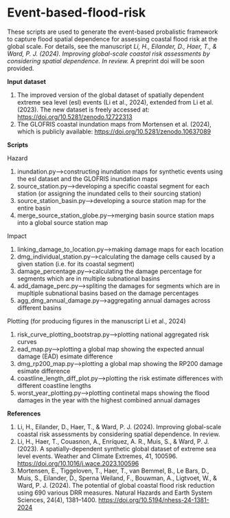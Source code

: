 # Event-based-flood-risk
These scripts are used to generate the event-based probalistic framework to capture flood spatial dependence for assessing coastal flood risk at the global scale. For details, see the manuscript _Li, H., Eilander, D., Haer, T., & Ward, P. J. (2024). Improving global-scale coastal risk assessments by considering spatial dependence. In review._ A preprint doi will be soon provided.

**Input dataset**
1. The improved version of the global dataset of spatially dependent extreme sea level (esl) events (Li et al., 2024), extended from Li et al. (2023). The new dataset is freely accessed at: https://doi.org/10.5281/zenodo.12722313
2. The GLOFRIS coastal inundation maps from Mortensen et al. (2024), which is publicly available: https://doi.org/10.5281/zenodo.10637089

**Scripts**

Hazard
1. inundation.py-->constructing inundation maps for synthetic events using the esl dataset and the GLOFRIS inundation maps
2. source_station.py-->developing a specific coastal segment for each station (or assigning the inundated cells to their sourcing station)
3. source_station_basin.py-->developing a source station map for the entire basin
4. merge_source_station_globe.py-->merging basin source station maps into a global source station map

Impact
1. linking_damage_to_location.py-->making damage maps for each location
2. dmg_individual_station.py-->calculating the damage cells caused by a given station (i.e. for its coastal segment)
3. damage_percentage.py-->calculating the damage percentage for segments which are in multiple subnational basins
4. add_damage_perc.py-->spliting the damages for segments which are in mupltiple subnational basins based on the damage percentages
5. agg_dmg_annual_damage.py-->aggregating annual damages across different basins

Plotting (for producing figures in the manuscript Li et al., 2024)
1. risk_curve_plotting_bootstrap.py-->plotting national aggregated risk curves
2. ead_map.py-->plotting a global map showing the expected annual damage (EAD) esimate difference
3. dmg_rp200_map.py-->plotting a global map showing the RP200 damage esimate difference
4. coastline_length_diff_plot.py-->plotting the risk estimate differences with different coastline lengths
5. worst_year_plotting.py-->plotting continetal maps showing the flood damages in the year with the highest combined annual damages

**References**
1. Li, H., Eilander, D., Haer, T., & Ward, P. J. (2024). Improving global-scale coastal risk assessments by considering spatial dependence. In review.
2. Li, H., Haer, T., Couasnon, A., Enríquez, A. R., Muis, S., & Ward, P. J. (2023). A spatially-dependent synthetic global dataset of extreme sea level events. Weather and Climate Extremes, 41, 100596. https://doi.org/10.1016/j.wace.2023.100596
3. Mortensen, E., Tiggeloven, T., Haer, T., van Bemmel, B., Le Bars, D., Muis, S., Eilander, D., Sperna Weiland, F., Bouwman, A., Ligtvoet, W., & Ward, P. J. (2024). The potential of global coastal flood risk reduction using 690 various DRR measures. Natural Hazards and Earth System Sciences, 24(4), 1381–1400. https://doi.org/10.5194/nhess-24-1381-2024 
